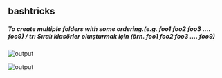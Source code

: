 ## bashtricks

##### To create multiple folders with some ordering.(e.g. foo1 foo2 foo3 .... foo9)  / tr: Sıralı klasörler oluışturmak için (örn. foo1 foo2 foo3 .... foo9)

![output](https://user-images.githubusercontent.com/22776403/90341462-8beac300-e008-11ea-9fc7-21f4b46fbcf0.gif)

![output](https://user-images.githubusercontent.com/22776403/90341531-0287c080-e009-11ea-813d-71471ee4558d.gif)
